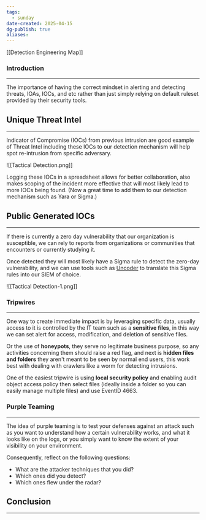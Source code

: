```yaml
---
tags:
  - sunday
date-created: 2025-04-15
dg-publish: true
aliases:
---
```

[[Detection Engineering Map]]
### Introduction 
---
The importance of having the correct mindset in alerting and detecting threats, IOAs, IOCs, and etc rather than just simply relying on default ruleset provided by their security tools.
## Unique Threat Intel
---
Indicator of Compromise (IOCs) from previous intrusion are good example of Threat Intel including these IOCs to our detection mechanism will help spot re-intrusion from specific adversary.

![[Tactical Detection.png]]

Logging these IOCs in a spreadsheet allows for better collaboration, also makes scoping of the incident more effective that will most likely lead to more IOCs being found. (Now a great time to add them to our detection mechanism such as Yara or Sigma.)
## Public Generated IOCs
---
If there is currently a zero day vulnerability that our organization is susceptible, we can rely to reports from organizations or communities that encounters or currently studying it.

Once detected they will most likely have a Sigma rule to detect the zero-day vulnerability, and we can use tools such as [Uncoder](https://uncoder.io/) to translate this Sigma rules into our SIEM of choice.

![[Tactical Detection-1.png]]
### Tripwires
---
One way to create immediate impact is by leveraging specific data, usually access to it is controlled by the IT team such as a **sensitive files**, in this way we can set alert for access, modification, and deletion of sensitive files.

Or the use of **honeypots**, they serve no legitimate business purpose, so any activities concerning them should raise a red flag, and next is **hidden files and folders** they aren't meant to be seen by normal end users, this work best with dealing with crawlers like a worm for detecting intrusions.

One of the easiest tripwire is using **local security policy** and enabling audit object access policy then select files (ideally inside a folder so you can easily manage multiple files) and use EventID 4663.
### Purple Teaming
---
The idea of purple teaming is to test your defenses against an attack such as you want to understand how a certain vulnerability works, and what it looks like on the logs, or you simply want to know the extent of your visibility on your environment.

Consequently, reflect on the following questions:

- What are the attacker techniques that you did?
- Which ones did you detect?
- Which ones flew under the radar?

## Conclusion
---




